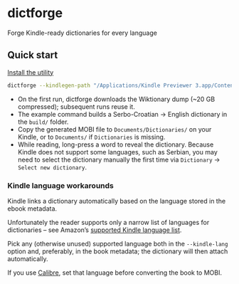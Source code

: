 # dictforge

Forge Kindle-ready dictionaries for every language

## Quick start

[Install the utility](installation.md)

```bash
dictforge --kindlegen-path "/Applications/Kindle Previewer 3.app/Contents/lib/fc/bin/kindlegen" sr en
```

- On the first run, dictforge downloads the Wiktionary dump (~20 GB compressed); subsequent runs reuse it.
- The example command builds a Serbo-Croatian → English dictionary in the `build/` folder.
- Copy the generated MOBI file to `Documents/Dictionaries/` on your Kindle, or to `Documents/` if `Dictionaries` is missing.
- While reading, long-press a word to reveal the dictionary. Because Kindle does not support some languages, such as Serbian,
  you may need to select the dictionary manually the first time via `Dictionary` → `Select new dictionary`.

### Kindle language workarounds

Kindle links a dictionary automatically based on the language stored in the ebook metadata.

Unfortunately the reader supports only a narrow list of languages for dictionaries – see Amazon’s
[supported Kindle language list](https://wiki.mobileread.com/wiki/Amazon_Kindle#Supported_languages).

Pick any (otherwise unused) supported language both in the `--kindle-lang` option and, preferably, in the book metadata;
the dictionary will then attach automatically.

If you use [Calibre](https://calibre-ebook.com/), set that language before converting the book to MOBI.
